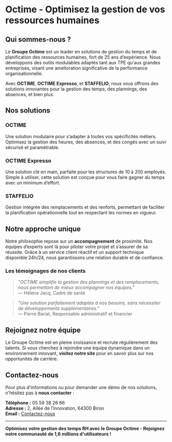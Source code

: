 # Octime - Optimisez la gestion de vos ressources humaines

## Qui sommes-nous ?

Le **Groupe Octime** est un leader en solutions de gestion du temps et de planification des ressources humaines, fort de 25 ans d’expérience. Nous développons des outils modulables adaptés tant aux TPE qu'aux grandes entreprises, visant une amélioration significative de la performance organisationnelle.

Avec **OCTIME**, **OCTIME Expresso**, et **STAFFELIO**, nous vous offrons des solutions innovantes pour la gestion des temps, des plannings, des absences, et bien plus.

## Nos solutions

### OCTIME
Une solution modulaire pour s’adapter à toutes vos spécificités métiers. Optimisez la gestion des heures, des absences, et des congés avec un suivi sécurisé et paramétrable.

### OCTIME Expresso
Une solution clé en main, parfaite pour les structures de 10 à 200 employés. Simple à utiliser, cette solution est conçue pour vous faire gagner du temps avec un minimum d’effort.

### STAFFELIO
Gestion intégrée des remplacements et des renforts, permettant de faciliter la planification opérationnelle tout en respectant les normes en vigueur.

## Notre approche unique

Notre philosophie repose sur un **accompagnement** de proximité. Nos équipes d’experts sont là pour piloter votre projet et s’assurer de sa réussite. Grâce à un service client réactif et un support technique disponible 24h/24, nous garantissons une relation durable et de confiance.

### Les témoignages de nos clients

> *"OCTIME simplifie la gestion des plannings et des remplacements, nous permettant de mieux accompagner nos équipes."*  
> — Hélène Jacq, Cadre de santé

> *"Une solution parfaitement adaptée à nos besoins, sans nécessiter de développements supplémentaires."*  
> — Pierre Bariat, Responsable administratif et financier

## Rejoignez notre équipe

Le Groupe Octime est en pleine croissance et recrute régulièrement des talents. Si vous cherchez à rejoindre une équipe dynamique dans un environnement innovant, **visitez notre site** pour en savoir plus sur nos opportunités de carrière.

## Contactez-nous

Pour plus d'informations ou pour demander une démo de nos solutions, n'hésitez pas à **nous contacter** :

**Téléphone :** 05 59 38 26 66  
**Adresse :** 2, Allée de l’innovation, 64300 Biron  
**Email :** [Contactez-nous](mailto:contact@octime.com)

---

**Optimisez votre gestion des temps RH avec le Groupe Octime - Rejoignez notre communauté de 1,6 millions d'utilisateurs !**
